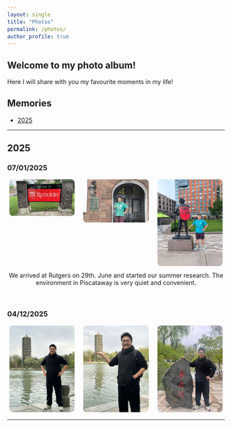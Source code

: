 ```yaml
---
layout: single
title: "Photos"
permalink: /photos/
author_profile: true
---
```


## Welcome to my photo album!

Here I will share with you my favourite moments in my life!

## Memories

- [2025](#year-2025)


---

## 2025
### 07/01/2025
<div style="display: flex; justify-content: center; gap: 20px; flex-wrap: wrap;">

  <div style="flex: 0 0 30%; text-align: center;">
    <img src="/images/20250702_1.jpg" style="width: 100%; height: auto; border-radius: 8px;" alt="Rutgers Welcome" />
  </div>

  <div style="flex: 0 0 30%; text-align: center;">
    <img src="/images/20250702_2.jpg" style="width: 100%; height: auto; border-radius: 8px;" alt="Old Building" />
  </div>

  <div style="flex: 0 0 30%; text-align: center;">
    <img src="/images/20250702_3.jpg" style="width: 100%; height: auto; border-radius: 8px;" alt="Knight" />
  </div>

</div>

<p style="text-align: center; margin-top: 10px;">
  We arrived at Rutgers on 29th. June and started our summer research. The environment in Piscataway is very quiet and convenient.
</p>

<br/>

### 04/12/2025
<div style="display: flex; justify-content: center; gap: 20px; flex-wrap: wrap;">

  <div style="flex: 0 0 30%; text-align: center;">
    <img src="/images/20250412_1.jpg" style="width: 100%; height: auto; border-radius: 8px;" alt="未名湖" />
  </div>

  <div style="flex: 0 0 30%; text-align: center;">
    <img src="/images/20250412_2.jpg" style="width: 100%; height: auto; border-radius: 8px;" alt="托塔" />
  </div>

  <div style="flex: 0 0 30%; text-align: center;">
    <img src="/images/20250412_3.jpg" style="width: 100%; height: auto; border-radius: 8px;" alt="未名石" />
  </div>

</div>


---
